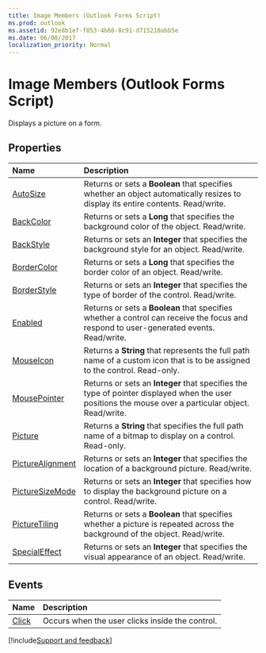 ```yaml
---
title: Image Members (Outlook Forms Script)
ms.prod: outlook
ms.assetid: 92e8b1ef-f853-4b66-8c91-d715210abb5e
ms.date: 06/08/2017
localization_priority: Normal
---
```



# Image Members (Outlook Forms Script)

Displays a picture on a form.


## Properties



|Name|Description|
|:-----|:-----|
| [AutoSize](Outlook.Image.md)|Returns or sets a **Boolean** that specifies whether an object automatically resizes to display its entire contents. Read/write.|
| [BackColor](Outlook.Image.backcolor.md)|Returns or sets a **Long** that specifies the background color of the object. Read/write.|
| [BackStyle](Outlook.Image.backstyle.md)|Returns or sets an  **Integer** that specifies the background style for an object. Read/write.|
| [BorderColor](Outlook.Image.bordercolor.md)|Returns or sets a **Long** that specifies the border color of an object. Read/write.|
| [BorderStyle](Outlook.Image.borderstyle.md)|Returns or sets an  **Integer** that specifies the type of border of the control. Read/write.|
| [Enabled](Outlook.Image.enabled.md)|Returns or sets a **Boolean** that specifies whether a control can receive the focus and respond to user-generated events. Read/write.|
| [MouseIcon](Outlook.Image.mouseicon.md)|Returns a **String** that represents the full path name of a custom icon that is to be assigned to the control. Read-only.|
| [MousePointer](Outlook.Image.mousepointer.md)|Returns or sets an  **Integer** that specifies the type of pointer displayed when the user positions the mouse over a particular object. Read/write.|
| [Picture](Outlook.Image.picture.md)|Returns a **String** that specifies the full path name of a bitmap to display on a control. Read-only.|
| [PictureAlignment](Outlook.Image.picturealignment.md)|Returns or sets an  **Integer** that specifies the location of a background picture. Read/write.|
| [PictureSizeMode](Outlook.Image.picturesizemode.md)|Returns or sets an  **Integer** that specifies how to display the background picture on a control. Read/write.|
| [PictureTiling](Outlook.Image.picturetiling.md)|Returns or sets a **Boolean** that specifies whether a picture is repeated across the background of the object. Read/write.|
| [SpecialEffect](Outlook.Image.specialeffect.md)|Returns or sets an  **Integer** that specifies the visual appearance of an object. Read/write.|



## Events



|Name|Description|
|:-----|:-----|
| [Click](Outlook.Image.click.md)|Occurs when the user clicks inside the control.|

[!include[Support and feedback](~/includes/feedback-boilerplate.md)]